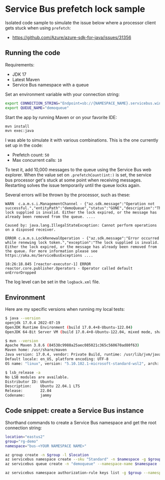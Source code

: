 # Service Bus prefetch lock sample

Isolated code sample to simulate the issue below where a processor client gets stuck when using `prefetch`:

- https://github.com/Azure/azure-sdk-for-java/issues/31356

## Running the code

Requirements:

- JDK 17
- Latest Maven
- Service Bus namespace with a queue

Set an environment variable with your connection string:

```sh
export CONNECTION_STRING="Endpoint=sb://{NAMESPACE_NAME}.servicebus.windows.net/;SharedAccessKeyName={KEY_NAME};SharedAccessKey={ACCESS_KEY}="
export QUEUE_NAME="demoqueue"
```

Start the app by running Maven or on your favorite IDE:

```sh
mvn install
mvn exec:java
```

I was able to simulate it with various combinations. This is the one currently set up in the code:

- Prefetch count: `50`
- Max concurrent calls: `10`

To test it, add 10,000 messages to the queue using the Service Bus web explorer. When the value set on `.prefetchCount(int:)` is set, the service bus processor get's stuck at some point when receiving messages. Restarting solves the issue temporarily until the queue locks again.

Several errors will be thrown by the processor, such as these:

```none
WARN  c.a.m.s.i.ManagementChannel - {"az.sdk.message":"Operation not successful.","entityPath":"demoQueue","status":"GONE","description":"The lock supplied is invalid. Either the lock expired, or the message has already been removed from the queue. ....

Caused by: java.lang.IllegalStateException: Cannot perform operations on a disposed receiver.

ERROR c.a.m.s.LockRenewalOperation - {"az.sdk.message":"Error occurred while renewing lock token.","exception":"The lock supplied is invalid. Either the lock expired, or the message has already been removed from the queue. For more information please see https://aka.ms/ServiceBusExceptions ....

18:26:18.845 [reactor-executor-1] ERROR reactor.core.publisher.Operators - Operator called default onErrorDropped
```

The log level can be set in the `logback.xml` file.

## Environment

Here are my specific versions when running my local tests:

```sh
$ java --version
openjdk 17.0.4 2022-07-19
OpenJDK Runtime Environment (build 17.0.4+8-Ubuntu-122.04)
OpenJDK 64-Bit Server VM (build 17.0.4+8-Ubuntu-122.04, mixed mode, sharing)

$ mvn --version
Apache Maven 3.8.6 (84538c9988a25aec085021c365c560670ad80f63)
Maven home: /usr/share/maven
Java version: 17.0.4, vendor: Private Build, runtime: /usr/lib/jvm/java-17-openjdk-amd64
Default locale: en_US, platform encoding: UTF-8
OS name: "linux", version: "5.10.102.1-microsoft-standard-wsl2", arch: "amd64", family: "unix"

$ lsb_release -a
No LSB modules are available.
Distributor ID: Ubuntu
Description:    Ubuntu 22.04.1 LTS
Release:        22.04
Codename:       jammy
```

## Code snippet: create a Service Bus instance

Shorthand commands to create a Service Bus namespace and get the root connection string:

```sh
location="eastus2"
group="rg-demo"
namespace="bus-<YOUR NAMESPACE NAME>"

az group create -n $group -l $location
az servicebus namespace create --sku "Standard" -n $namespace -g $group -l $location
az servicebus queue create -n "demoqueue" --namespace-name $namespace -g $group --enable-partitioning

az servicebus namespace authorization-rule keys list -g $group --namespace-name $namespace --name "RootManageSharedAccessKey" --query "primaryConnectionString" -o tsv
```
